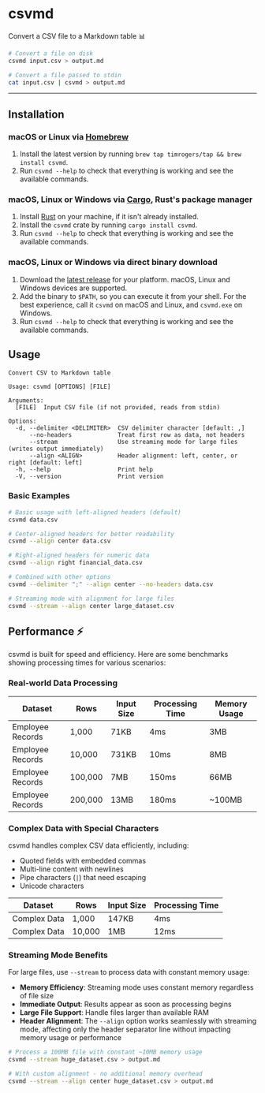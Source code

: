 # csvmd

Convert a CSV file to a Markdown table 📊

```bash
# Convert a file on disk
csvmd input.csv > output.md

# Convert a file passed to stdin
cat input.csv | csvmd > output.md
```

---

## Installation

### macOS or Linux via [Homebrew](https://brew.sh/)

1. Install the latest version by running `brew tap timrogers/tap && brew install csvmd`.
1. Run `csvmd --help` to check that everything is working and see the available commands.

### macOS, Linux or Windows via [Cargo](https://doc.rust-lang.org/cargo/), Rust's package manager

1. Install [Rust](https://www.rust-lang.org/tools/install) on your machine, if it isn't already installed.
1. Install the `csvmd` crate by running `cargo install csvmd`.
1. Run `csvmd --help` to check that everything is working and see the available commands.

### macOS, Linux or Windows via direct binary download

1. Download the [latest release](https://github.com/timrogers/csvmd/releases/latest) for your platform. macOS, Linux and Windows devices are supported.
2. Add the binary to `$PATH`, so you can execute it from your shell. For the best experience, call it `csvmd` on macOS and Linux, and `csvmd.exe` on Windows.
3. Run `csvmd --help` to check that everything is working and see the available commands.

## Usage

```
Convert CSV to Markdown table

Usage: csvmd [OPTIONS] [FILE]

Arguments:
  [FILE]  Input CSV file (if not provided, reads from stdin)

Options:
  -d, --delimiter <DELIMITER>  CSV delimiter character [default: ,]
      --no-headers             Treat first row as data, not headers
      --stream                 Use streaming mode for large files (writes output immediately)
      --align <ALIGN>          Header alignment: left, center, or right [default: left]
  -h, --help                   Print help
  -V, --version                Print version
```

### Basic Examples

```bash
# Basic usage with left-aligned headers (default)
csvmd data.csv

# Center-aligned headers for better readability
csvmd --align center data.csv

# Right-aligned headers for numeric data
csvmd --align right financial_data.csv

# Combined with other options
csvmd --delimiter ";" --align center --no-headers data.csv

# Streaming mode with alignment for large files
csvmd --stream --align center large_dataset.csv
```

## Performance ⚡

csvmd is built for speed and efficiency. Here are some benchmarks showing processing times for various scenarios:

### Real-world Data Processing

| Dataset | Rows | Input Size | Processing Time | Memory Usage |
| --- | --- | --- | --- | --- |
| Employee Records | 1,000 | 71KB | 4ms | 3MB |
| Employee Records | 10,000 | 731KB | 10ms | 8MB |
| Employee Records | 100,000 | 7MB | 150ms | 66MB |
| Employee Records | 200,000 | 13MB | 180ms | ~100MB |

### Complex Data with Special Characters

csvmd handles complex CSV data efficiently, including:
- Quoted fields with embedded commas
- Multi-line content with newlines  
- Pipe characters (`|`) that need escaping
- Unicode characters

| Dataset | Rows | Input Size | Processing Time |
| --- | --- | --- | --- |
| Complex Data | 1,000 | 147KB | 4ms |
| Complex Data | 10,000 | 1MB | 12ms |

### Streaming Mode Benefits

For large files, use `--stream` to process data with constant memory usage:

- **Memory Efficiency**: Streaming mode uses constant memory regardless of file size
- **Immediate Output**: Results appear as soon as processing begins
- **Large File Support**: Handle files larger than available RAM
- **Header Alignment**: The `--align` option works seamlessly with streaming mode, affecting only the header separator line without impacting memory usage or performance

```bash
# Process a 100MB file with constant ~10MB memory usage
csvmd --stream huge_dataset.csv > output.md

# With custom alignment - no additional memory overhead
csvmd --stream --align center huge_dataset.csv > output.md
```